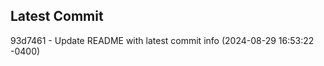 
## Latest Commit
93d7461 - Update README with latest commit info (2024-08-29 16:53:22 -0400) <Yunxi-Zhou>
